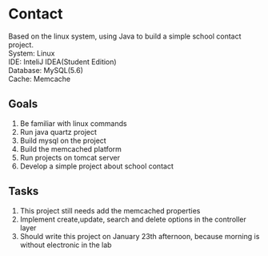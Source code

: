 # Contact
Based on the linux system, using Java to build a simple school contact project.  
System:     Linux  
IDE:        InteliJ IDEA(Student Edition)  
Database:   MySQL(5.6)  
Cache:      Memcache
## Goals
1. Be familiar with linux commands
2. Run java quartz project  
3. Build mysql on the project
4. Build the memcached platform
5. Run projects on tomcat server
6. Develop a simple project about school contact  
## Tasks
1. This project still needs add the memcached properties
2. Implement create,update, search and delete options in the controller layer
3. Should write this project on January 23th afternoon, because morning is without electronic in the lab
